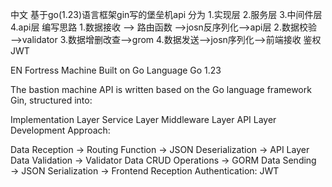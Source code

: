 中文
基于go(1.23)语言框架gin写的堡垒机api
分为    1.实现层
        2.服务层
        3.中间件层
        4.api层
编写思路
        1.数据接收 ——> 路由函数 ——>josn反序列化——>api层
        2.数据校验——>validator
        3.数据增删改查——>grom
        4.数据发送——>josn序列化——>前端接收
鉴权    JWT


EN
Fortress Machine Built on Go Language Go 1.23

The bastion machine API is written based on the Go language framework Gin, structured into:

Implementation Layer
Service Layer
Middleware Layer
API Layer
Development Approach:

Data Reception → Routing Function → JSON Deserialization → API Layer
Data Validation → Validator
Data CRUD Operations → GORM
Data Sending → JSON Serialization → Frontend Reception
Authentication: JWT
